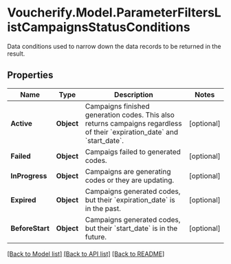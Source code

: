 # Voucherify.Model.ParameterFiltersListCampaignsStatusConditions
Data conditions used to narrow down the data records to be returned in the result.

## Properties

Name | Type | Description | Notes
------------ | ------------- | ------------- | -------------
**Active** | **Object** | Campaigns finished generation codes. This also returns campaigns regardless of their &#x60;expiration_date&#x60; and &#x60;start_date&#x60;. | [optional] 
**Failed** | **Object** | Campaigs failed to generated codes. | [optional] 
**InProgress** | **Object** | Campaigns are generating codes or they are updating. | [optional] 
**Expired** | **Object** | Campaigns generated codes, but their &#x60;expiration_date&#x60; is in the past. | [optional] 
**BeforeStart** | **Object** | Campaigns generated codes, but their &#x60;start_date&#x60; is in the future. | [optional] 

[[Back to Model list]](../README.md#documentation-for-models) [[Back to API list]](../README.md#documentation-for-api-endpoints) [[Back to README]](../README.md)

